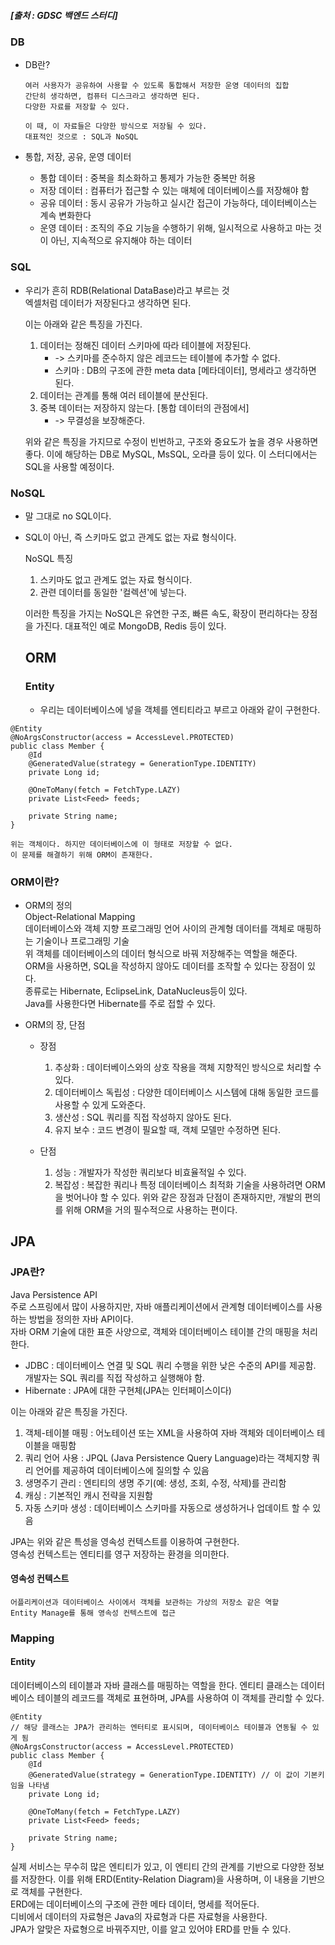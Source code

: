 ##### [출처 : GDSC 백엔드 스터디]
### DB
* DB란? </br>
  ```
  여러 사용자가 공유하여 사용할 수 있도록 통합해서 저장한 운영 데이터의 집합
  간단히 생각하면, 컴퓨터 디스크라고 생각하면 된다.
  다양한 자료를 저장할 수 있다.

  이 때, 이 자료들은 다양한 방식으로 저장될 수 있다.
  대표적인 것으로 : SQL과 NoSQL
  ```

* 통합, 저장, 공유, 운영 데이터
  * 통합 데이터 : 중복을 최소화하고 통제가 가능한 중복만 허용
  * 저장 데이터 : 컴퓨터가 접근할 수 있는 매체에 데이터베이스를 저장해야 함
  * 공유 데이터 : 동시 공유가 가능하고 실시간 접근이 가능하다, 데이터베이스는 계속 변화한다
  * 운영 데이터 : 조직의 주요 기능을 수행하기 위해, 일시적으로 사용하고 마는 것이 아닌, 지속적으로 유지해야 하는 데이터
 
### SQL
* 우리가 흔히 RDB(Relational DataBase)라고 부르는 것 </br>
  엑셀처럼 데이터가 저장된다고 생각하면 된다.

  이는 아래와 같은 특징을 가진다.
  1. 데이터는 정해진 데이터 스키마에 따라 테이블에 저장된다.
      * -> 스키마를 준수하지 않은 레코드는 테이블에 추가할 수 없다.
      * 스키마 : DB의 구조에 관한 meta data [메타데이터], 명세라고 생각하면 된다.
  2. 데이터는 관계를 통해 여러 테이블에 분산된다.
  3. 중복 데이터는 저장하지 않는다. [통합 데이터의 관점에서]
      * -> 무결성을 보장해준다.

  위와 같은 특징을 가지므로 수정이 빈번하고, 구조와 중요도가 높을 경우 사용하면 좋다.
  이에 해당하는 DB로 MySQL, MsSQL, 오라클 등이 있다.
  이 스터디에서는 SQL을 사용할 예정이다.

 ### NoSQL
* 말 그대로 no SQL이다.
* SQL이 아닌, 즉 스키마도 없고 관계도 없는 자료 형식이다.

  NoSQL 특징
   1. 스키마도 없고 관계도 없는 자료 형식이다.
   2. 관련 데이터를 동일한 '컬렉션'에 넣는다.

  이러한 특징을 가지는 NoSQL은 유연한 구조, 빠른 속도, 확장이 편리하다는 장점을 가진다.
  대표적인 예로 MongoDB, Redis 등이 있다.

  ## ORM
  ### Entity
   * 우리는 데이터베이스에 넣을 객체를 엔티티라고 부르고 아래와 같이 구현한다.
```     
@Entity
@NoArgsConstructor(access = AccessLevel.PROTECTED)
public class Member {
    @Id
    @GeneratedValue(strategy = GenerationType.IDENTITY)
    private Long id;

    @OneToMany(fetch = FetchType.LAZY)
    private List<Feed> feeds;

    private String name;
}

위는 객체이다. 하지만 데이터베이스에 이 형태로 저장할 수 없다.
이 문제를 해결하기 위해 ORM이 존재한다.
```

### ORM이란?
  * ORM의 정의 </br>
    Object-Relational Mapping </br>
    데이터베이스와 객체 지향 프로그래밍 언어 사이의 관계형 데이터를 객체로 매핑하는 기술이나 프로그래밍 기술 </br>
    위 객체를 데이터베이스의 데이터 형식으로 바꿔 저장해주는 역할을 해준다. </br>
    ORM을 사용하면, SQL을 작성하지 않아도 데이터를 조작할 수 있다는 장점이 있다. </br>
    종류로는 Hibernate, EclipseLink, DataNucleus등이 있다. </br>
    Java를 사용한다면 Hibernate를 주로 접할 수 있다.

  * ORM의 장, 단점
    * 장점
      1. 추상화 : 데이터베이스와의 상호 작용을 객체 지향적인 방식으로 처리할 수 있다.
      2. 데이터베이스 독립성 : 다양한 데이터베이스 시스템에 대해 동일한 코드를 사용할 수 있게 도와준다.
      3. 생산성 : SQL 쿼리를 직접 작성하지 않아도 된다.
      4. 유지 보수 : 코드 변경이 필요할 때, 객체 모델만 수정하면 된다.
         
    * 단점
      1. 성능 : 개발자가 작성한 쿼리보다 비효율적일 수 있다.
      2. 복잡성 : 복잡한 쿼리나 특정 데이터베이스 최적화 기술을 사용하려면 ORM을 벗어나야 할 수 있다.
      위와 같은 장점과 단점이 존재하지만, 개발의 편의를 위해 ORM을 거의 필수적으로 사용하는 편이다.

## JPA
### JPA란?
Java Persistence API </br>
주로 스프링에서 많이 사용하지만, 자바 애플리케이션에서 관계형 데이터베이스를 사용하는 방법을 정의한 자바 API이다. </br>
자바 ORM 기술에 대한 표준 사양으로, 객체와 데이터베이스 테이블 간의 매핑을 처리한다. </br>
  * JDBC : 데이터베이스 연결 및 SQL 쿼리 수행을 위한 낮은 수준의 API를 제공함.
    개발자는 SQL 쿼리를 직접 작성하고 실행해야 함.
  * Hibernate : JPA에 대한 구현체(JPA는 인터페이스이다)

이는 아래와 같은 특징을 가진다.
  1. 객체-테이블 매핑 : 어노테이션 또는 XML을 사용하여 자바 객체와 데이터베이스 테이블을 매핑함 </br>
  2. 쿼리 언어 사용 : JPQL (Java Persistence Query Language)라는 객체지향 쿼리 언어를 제공하여 데이터베이스에 질의할 수 있음 </br>
  3. 생명주기 관리 : 엔티티의 생명 주기(예: 생성, 조회, 수정, 삭제)를 관리함 </br>
  4. 캐싱 : 기본적인 캐시 전략을 지원함 </br>
  5. 자동 스키마 생성 : 데이터베이스 스키마를 자동으로 생성하거나 업데이트 할 수 있음 </br>

  JPA는 위와 같은 특성을 영속성 컨텍스트를 이용하여 구현한다. </br>
  영속성 컨텍스트는 엔티티를 영구 저장하는 환경을 의미한다. </br>

#### 영속성 컨텍스트
```
어플리케이션과 데이터베이스 사이에서 객체를 보관하는 가상의 저장소 같은 역할
Entity Manage를 통해 영속성 컨텍스트에 접근
```

### Mapping
#### Entity
 데이터베이스의 테이블과 자바 클래스를 매핑하는 역할을 한다.
 엔티티 클래스는 데이터베이스 테이블의 레코드를 객체로 표현하며, JPA를 사용하여 이 객체를 관리할 수 있다.
     
```
@Entity
// 해당 클래스는 JPA가 관리하는 엔터티로 표시되며, 데이터베이스 테이블과 연동될 수 있게 됨
@NoArgsConstructor(access = AccessLevel.PROTECTED)
public class Member {
    @Id
    @GeneratedValue(strategy = GenerationType.IDENTITY) // 이 값이 기본키 임을 나타냄
    private Long id;

    @OneToMany(fetch = FetchType.LAZY)
    private List<Feed> feeds;

    private String name;
}
```
    
  실제 서비스는 무수히 많은 엔티티가 있고, 이 엔티티 간의 관계를 기반으로 다양한 정보를 저장한다. 이를 위해 ERD(Entity-Relation Diagram)을 사용하며, 이 내용을 기반으로 객체를 구현한다. </br>
ERD에는 데이터베이스의 구조에 관한 메타 데이터, 명세를 적어둔다. </br>
  디비에서 데이터의 자료형은 Java의 자료형과 다른 자료형을 사용한다. </br>
  JPA가 알맞은 자료형으로 바꿔주지만, 이를 알고 있어야 ERD를 만들 수 있다. </br>
